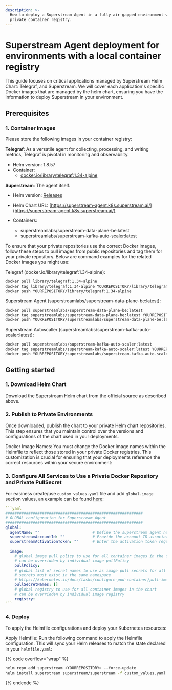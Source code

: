 ```yaml
---
description: >-
  How to deploy a Superstream Agent in a fully air-gapped environment with a
  private container registry.
---
```


# Superstream Agent deployment for environments with a local container registry

This guide focuses on critical applications managed by Superstream Helm Chart: Telegraf, and Superstream. We will cover each application's specific Docker images that are managed by the helm chart, ensuring you have the information to deploy Superstream in your environment.

## Prerequisites

### 1. Container images

Please store the following images in your container registry:

**Telegraf**: As a versatile agent for collecting, processing, and writing metrics, Telegraf is pivotal in monitoring and observability.

* Helm version: 1.8.57
* Container:
  * [docker.io/library/telegraf:1.34-alpine](http://docker.io/library/telegraf:1.34-alpine)

**Superstream**: The agent itself.

* Helm version: [Releases](https://github.com/superstreamlabs/helm-charts/releases/latest)
* Helm Chart URL: [https://superstream-agent.k8s.superstream.ai/](https://superstream-agent.k8s.superstream.ai/)
*   Containers:&#x20;

    * superstreamlabs/superstream-data-plane-be:latest
    * superstreamlabs/superstream-kafka-auto-scaler:latest



To ensure that your private repositories use the correct Docker images, follow these steps to pull images from public repositories and tag them for your private repository. Below are command examples for the related Docker images you might use:

Telegraf (docker.io/library/telegraf:1.34-alpine):

```bash
docker pull library/telegraf:1.34-alpine
docker tag library/telegraf:1.34-alpine YOURREPOSITORY/library/telegraf:1.34-alpine
docker push YOURREPOSITORY/library/telegraf:1.34-alpine
```

Superstream Agent (superstreamlabs/superstream-data-plane-be:latest):

```bash
docker pull superstreamlabs/superstream-data-plane-be:latest
docker tag superstreamlabs/superstream-data-plane-be:latest YOURREPOSITORY/superstreamlabs/superstream-data-plane-be:latest
docker push YOURREPOSITORY/superstreamlabs/superstream-data-plane-be:latest
```

Superstream Autoscaller (superstreamlabs/superstream-kafka-auto-scaler:latest):

```bash
docker pull superstreamlabs/superstream-kafka-auto-scaler:latest
docker tag superstreamlabs/superstream-kafka-auto-scaler:latest YOURREPOSITORY/superstreamlabs/superstream-kafka-auto-scaler:latest
docker push YOURREPOSITORY/superstreamlabs/superstream-kafka-auto-scaler:latest
```



## Getting started

### 1. Download Helm Chart

Download the Superstream Helm chart from the official source as described above.&#x20;

### 2. Publish to Private Environments

Once downloaded, publish the chart to your private Helm chart repositories. This step ensures that you maintain control over the versions and configurations of the chart used in your deployments.&#x20;

Docker Image Names: You must change the Docker image names within the Helmfile to reflect those stored in your private Docker registries. This customization is crucial for ensuring that your deployments reference the correct resources within your secure environment:

### 3. Configure All Services to Use a Private Docker Repository and Private PullSecret

For easiness create/use `custom_values.yaml` file and add `global.image` section values, an example can be found [here](https://github.com/superstreamlabs/superstream-engine/blob/master/charts/superstream/custom_values.yaml):

````yaml
```yaml
############################################################
# GLOBAL configuration for Superstream Agent
############################################################
global:
  agentName: ""                       # Define the superstream agent name within 32 characters, excluding '.', and using only lowercase letters, numbers, '-', and '_'.
  superstreamAccountId: ""            # Provide the account ID associated with the deployment, which could be used for identifying resources or configurations tied to a specific account.
  superstreamActivationToken: ""      # Enter the activation token required for services or resources that need an initial token for activation or authentication.
  
  image:
    # global image pull policy to use for all container images in the chart
    # can be overridden by individual image pullPolicy
    pullPolicy:
    # global list of secret names to use as image pull secrets for all pod specs in the chart
    # secrets must exist in the same namespace
    # https://kubernetes.io/docs/tasks/configure-pod-container/pull-image-private-registry/
    pullSecretNames: []
    # global registry to use for all container images in the chart
    # can be overridden by individual image registry
    registry:
```
````

### 4. Deploy

To apply the Helmfile configurations and deploy your Kubernetes resources:

Apply Helmfile: Run the following command to apply the Helmfile configuration. This will sync your Helm releases to match the state declared in your `helmfile.yaml`:

{% code overflow="wrap" %}
```bash
helm repo add superstream <YOURREPOSITORY> --force-update
helm install superstream superstream/superstream -f custom_values.yaml --create-namespace --namespace superstream --wait
```
{% endcode %}
